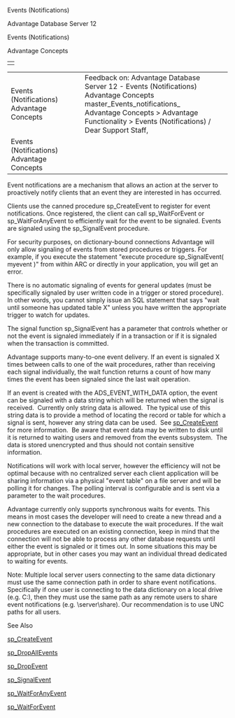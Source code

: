 Events (Notifications)




Advantage Database Server 12  

Events (Notifications)

Advantage Concepts

|  |
| --- |
|  |

|  |  |  |  |  |
| --- | --- | --- | --- | --- |
| Events (Notifications)  Advantage Concepts |  |  | Feedback on: Advantage Database Server 12 - Events (Notifications) Advantage Concepts master\_Events\_notifications\_ Advantage Concepts > Advantage Functionality > Events (Notifications) / Dear Support Staff, |  |
| Events (Notifications)  Advantage Concepts |  |  |  |  |

Event notifications are a mechanism that allows an action at the server to proactively notify clients that an event they are interested in has occurred.

Clients use the canned procedure sp\_CreateEvent to register for event notifications. Once registered, the client can call sp\_WaitForEvent or sp\_WaitForAnyEvent to efficiently wait for the event to be signaled. Events are signaled using the sp\_SignalEvent procedure.

For security purposes, on dictionary-bound connections Advantage will only allow signaling of events from stored procedures or triggers. For example, if you execute the statement "execute procedure sp\_SignalEvent( myevent )" from within ARC or directly in your application, you will get an error.

There is no automatic signaling of events for general updates (must be specifically signaled by user written code in a trigger or stored procedure). In other words, you cannot simply issue an SQL statement that says "wait until someone has updated table X" unless you have written the appropriate trigger to watch for updates.

The signal function sp\_SignalEvent has a parameter that controls whether or not the event is signaled immediately if in a transaction or if it is signaled when the transaction is committed.

Advantage supports many-to-one event delivery. If an event is signaled X times between calls to one of the wait procedures, rather than receiving each signal individually, the wait function returns a count of how many times the event has been signaled since the last wait operation.

If an event is created with the ADS\_EVENT\_WITH\_DATA option, the event can be signaled with a data string which will be returned when the signal is received.  Currently only string data is allowed.  The typical use of this string data is to provide a method of locating the record or table for which a signal is sent, however any string data can be used.  See [sp\_CreateEvent](master_sp_createevent.htm) for more information.  Be aware that event data may be written to disk until it is returned to waiting users and removed from the events subsystem.  The data is stored unencrypted and thus should not contain sensitive information.

Notifications will work with local server, however the efficiency will not be optimal because with no centralized server each client application will be sharing information via a physical "event table" on a file server and will be polling it for changes. The polling interval is configurable and is sent via a parameter to the wait procedures.

Advantage currently only supports synchronous waits for events. This means in most cases the developer will need to create a new thread and a new connection to the database to execute the wait procedures. If the wait procedures are executed on an existing connection, keep in mind that the connection will not be able to process any other database requests until either the event is signaled or it times out. In some situations this may be appropriate, but in other cases you may want an individual thread dedicated to waiting for events.

Note: Multiple local server users connecting to the same data dictionary must use the same connection path in order to share event notifications. Specifically if one user is connecting to the data dictionary on a local drive (e.g. C:\), then they must use the same path as any remote users to share event notifications (e.g. \\server\share). Our recommendation is to use UNC paths for all users.

See Also

[sp\_CreateEvent](master_sp_createevent.htm)

[sp\_DropAllEvents](master_sp_dropallevents.htm)

[sp\_DropEvent](master_sp_dropevent.htm)

[sp\_SignalEvent](master_sp_signalevent.htm)

[sp\_WaitForAnyEvent](master_sp_waitforanyevent.htm)

[sp\_WaitForEvent](master_sp_waitforevent.htm)